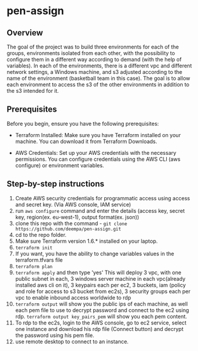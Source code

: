 # pen-assign

## Overview
The goal of the project was to build three environments for each of the groups, environments isolated from each other, with the possibility to configure them in a different way according to demand (with the help of variables). In each of the environments, there is a different vpc and different network settings, a Windows machine, and s3 adjusted according to the name of the environment (basketball team in this case).
The goal is to allow each environment to access the s3 of the other environments in addition to the s3 intended for it.

## Prerequisites
Before you begin, ensure you have the following prerequisites:

* Terraform Installed: Make sure you have Terraform installed on your machine. You can download it from Terraform Downloads.

* AWS Credentials: Set up your AWS credentials with the necessary permissions. You can configure credentials using the AWS CLI (aws configure) or environment variables.

## Step-by-step instructions

1. Create AWS security credentials for programmatic access using access and secret key. (Via AWS console, IAM service)
2. run `aws configure` command and enter the details (access key, secret key, region(ex. eu-west-1), output format(ex. json))
3. clone this repo with the command - `git clone https://github.com/deempa/pen-assign.git`
4. cd to the repo folder.
5. Make sure Terraform version 1.6.* installed on your laptop.
6. `terraform init`
7. If you want, you have the ability to change variables values in the terraform.tfvars file
8. `terraform plan`
9. `terraform apply` and then type 'yes'
   This will deploy 3 vpc, with one public subnet in each, 3 windows server machine in each vpc(already installed aws cli on it), 3 keypairs each per ec2, 3 buckets, iam (policy and role for access to s3 bucket from ec2s), 3 security groups each per vpc to enable inbound access worldwide to rdp
10. `terraform output` will show you the public ips of each machine, as well each pem file to use to decrypt password and connect to the ec2 using rdp. `terraform output key_pairs_pem` will show you each pem content.
11. To rdp to the ec2s, login to the AWS console, go to ec2 service, select one instance and download his rdp file (Connect button) and decrypt the password using his pem file.
12. use remote desktop to connect to an instance.

